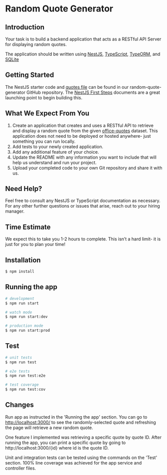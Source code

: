 # Random Quote Generator

## Introduction

Your task is to build a backend application that acts as a RESTful API Server for displaying random quotes. 

The application should be written using [NestJS](https://nestjs.com/), [TypeScript](https://www.typescriptlang.org/), [TypeORM](https://typeorm.io), and [SQLite](https://www.sqlite.org)

## Getting Started

The NestJS starter code and [quotes file](https://github.com/VioletLabsInc/random-quote-generator/blob/master/src/data/office_quotes.json) can be found in our random-quote-generator GitHub repository. 
The [NestJS First Steps](https://docs.nestjs.com/first-steps) documents are a great launching point to begin building this.

## What We Expect From You
1. Create an application that creates and uses a RESTful API to retrieve and display a random quote from the given [office-quotes](https://github.com/VioletLabsInc/random-quote-generator/blob/master/src/data/office_quotes.json) dataset. This application does not need to be deployed or hosted anywhere- just something you can run locally.
2. Add tests to your newly created application.
3. Add any additional feature of your choice.
4. Update the README with any information you want to include that will help us understand and run your project.
5. Upload your completed code to your own Git repository and share it with us.

## Need Help?

Feel free to consult any NestJS or TypeScript documentation as necessary. For any other further questions or issues that arise, reach out to your hiring manager.

## Time Estimate

We expect this to take you 1-2 hours to complete. This isn’t a hard limit- it is just for you to plan your time!

## Installation

```bash
$ npm install
```

## Running the app

```bash
# development
$ npm run start

# watch mode
$ npm run start:dev

# production mode
$ npm run start:prod
```

## Test

```bash
# unit tests
$ npm run test

# e2e tests
$ npm run test:e2e

# test coverage
$ npm run test:cov
```

## Changes

Run app as instructed in the 'Running the app' section. You can go to [http://localhost:3000/](http://localhost:3000/) to see the randomly-selected quote and refreshing the page will retrieve a new random quote. 

One feature I implemented was retrieving a specific quote by quote ID. After running the app, you can print a specific quote by going to http://localhost:3000/{id} where id is the quote ID. 

Unit and integration tests can be tested using the commands on the 'Test' section. 100% line coverage was achieved for the app service and controller files. 